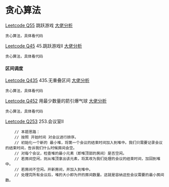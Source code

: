 # 贪心算法

[Leetcode Q55](java_src/55.跳跃游戏.java) 跳跃游戏 [大佬分析](https://labuladong.gitbook.io/algo/gao-pin-mian-shi-xi-lie/tiao-yue-you-xi)
```
贪心算法，具体看代码
```

[Leetcode Q45](java_src/45.跳跃游戏II.java) 45.跳跃游戏II [大佬分析](https://labuladong.gitbook.io/algo/gao-pin-mian-shi-xi-lie/tiao-yue-you-xi)
```
贪心算法，具体看代码
```
#### 区间调度
[Leetcode Q435](java_src/435.无重叠区间.java) 435.无重叠区间 [大佬分析](https://labuladong.gitbook.io/algo/dong-tai-gui-hua-xi-lie/tan-xin-suan-fa-zhi-qu-jian-tiao-du-wen-ti)
```
贪心算法，具体看代码
```

[Leetcode Q452](java_src/452.用最少数量的箭引爆气球.java) 用最少数量的箭引爆气球 [大佬分析](https://labuladong.gitbook.io/algo/dong-tai-gui-hua-xi-lie/tan-xin-suan-fa-zhi-qu-jian-tiao-du-wen-ti)
```
贪心算法，具体看代码
```

[Leetcode Q253](java_src/253.会议室II.java) 253.会议室II
```
    // 本题思路：
    // 按照 开始时间 对会议进行排序。
    // 初始化一个新的 最小堆，将第一个会议的结束时间加入到堆中。我们只需要记录会议的结束时间，告诉我们什么时候房间会空。
    // 对每个会议，检查堆的最小元素（即堆顶部的房间）是否空闲。
    // 若房间空闲，则从堆顶拿出该元素，将其改为我们处理的会议的结束时间，加回到堆中。
    // 若房间不空闲。开新房间，并加入到堆中。
    // 处理完所有会议后，堆的大小即为开的房间数量。这就是容纳这些会议需要的最小房间数。
```
